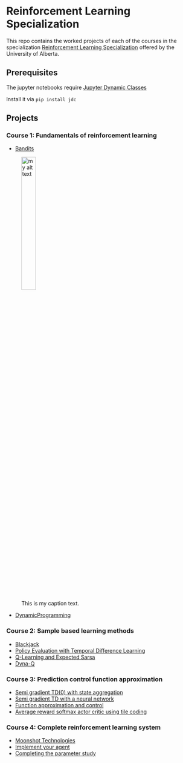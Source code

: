 # Reinforcement Learning Specialization
This repo contains the worked projects of each of the courses in the specialization [Reinforcement Learning Specialization](https://www.coursera.org/specializations/reinforcement-learning) offered by the University of Alberta. 
## Prerequisites
The jupyter notebooks require [Jupyter Dynamic Classes](https://alexhagen.github.io/jdc/)

Install it via
`pip install jdc`

## Projects
### Course 1: Fundamentals of reinforcement learning
- [Bandits](fundamentals-of-reinforcement-learning/Bandits)

<figure>
  <img src="https://storywarren.com/wp-content/uploads/2016/09/space-1.jpg" alt="my alt text" style="width:30%"/>
  <figcaption>This is my caption text.</figcaption>
</figure>

- [DynamicProgramming](fundamentals-of-reinforcement-learning/DynamicProgramming)

### Course 2: Sample based learning methods
- [Blackjack](sample-based-learning-methods/Blackjack)
- [Policy Evaluation with Temporal Difference Learning](sample-based-learning-methods/Policy%20Evaluation%20with%20Temporal%20Difference%20Learning)
- [Q-Learning and Expected Sarsa](sample-based-learning-methods/Q-Learning%20and%20Expected%20Sarsa)
- [Dyna-Q](sample-based-learning-methods/Dyna-Q)

### Course 3: Prediction control function approximation
- [Semi gradient TD(0) with state aggregation](prediction-control-function-approximation/StateAgg)
- [Semi gradient TD with a neural network](prediction-control-function-approximation/TD-NN)
- [Function approximation and control](prediction-control-function-approximation/Control)
- [Average reward softmax actor critic using tile coding](prediction-control-function-approximation/Avg-Reward)

### Course 4: Complete reinforcement learning system
- [Moonshot Technologies](complete-reinforcement-learning-system/Week%201)
- [Implement your agent](complete-reinforcement-learning-system/Week%205)
- [Completing the parameter study](complete-reinforcement-learning-system/Week%206)

